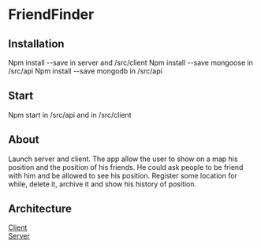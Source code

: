 # FriendFinder 
## Installation 
Npm install --save in server and /src/client 
Npm install --save mongoose in /src/api
Npm install --save mongodb in /src/api 

## Start 
Npm start in /src/api and in /src/client

## About
Launch server and client. The app allow the user 
to show on a map his position and the position of
his friends. He could ask people to be friend with
him and be allowed to see his position. 
Register some location for while, delete it, archive it and
show his history of position. 
## Architecture 
[Client](src/client)</br>
[Server](src/api)
